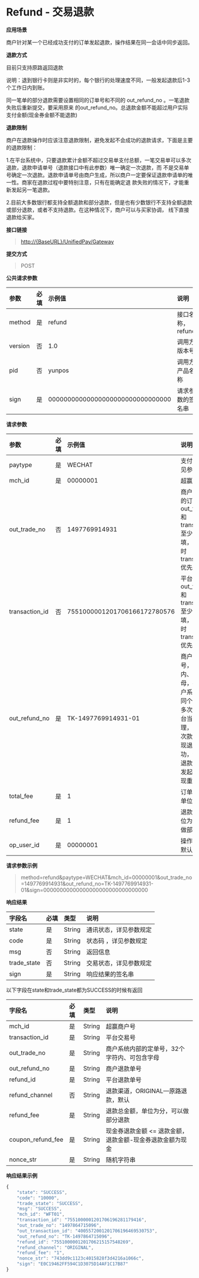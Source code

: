 # Refund - 交易退款

**应用场景**

商户针对某一个已经成功支付的订单发起退款，操作结果在同一会话中同步返回。

**退款方式**

目前只支持原路返回退款

说明：退到银行卡则是非实时的，每个银行的处理速度不同，一般发起退款后1-3个工作日内到账。

同一笔单的部分退款需要设置相同的订单号和不同的 out\_refund\_no 。一笔退款失败后重新提交，要采用原来 的out\_refund\_no。总退款金额不能超过用户实际支付金额\(现金券金额不能退款\)

**退款限制**

商户在退款操作时应该注意退款限制，避免发起不会成功的退款请求，下面是主要的退款限制：

1.在平台系统中，只要退款累计金额不超过交易单支付总额，一笔交易单可以多次退款，退款申请单号（退款接口中有此参数）唯一确定一次退款，而      不是交易单号确定一次退款。退款申请单号由商户生成，所以商户一定要保证退款申请单的唯一性。商家在退款过程中要特别注意，只有在能确定退      款失败的情况下，才能重新发起另一笔退款。

2.目前大多数银行都支持全额退款和部分退款，但是也有少数银行不支持全额退款或部分退款，或者不支持退款。在这种情况下，商户可以与买家协调，    线下直接退款给买家。

**接口链接**

> [http://{BaseURL}/UnifiedPay/Gateway](http://{BaseURL}/OpenPlatform/Login)

**提交方式**

> POST

**公共请求参数**

| 参数 | 必填 | 示例值 | 说明 |
| :--- | :--- | :--- | :--- |
| method | 是 | refund | 接口名称，refund |
| version | 否 | 1.0 | 调用方版本号 |
| pid | 否 | yunpos | 调用方产品名称 |
| sign | 是 | 00000000000000000000000000000000 | 请求参数的签名串 |

**请求参数**

| 参数 | 必填 | 示例值 | 说明 |
| :--- | :--- | :--- | :--- |
| paytype | 是 | WECHAT | 支付方式，详见参数规定 |
| mch\_id | 是 | 00000001 | 超赢商户号 |
| out\_trade\_no | 否 | 1497769914931 | 商户系统内部的订单号，out\_trade\_no和transaction\_id至少一个必填，同时存在时transaction\_id优先 |
| transaction\_id | 否 | 7551000001201706166172780576 | 平台单号, out\_trade\_no和transaction\_id至少一个必填，同时存在时transaction\_id优先 |
| out\_refund\_no | 是 | TK-1497769914931-01 | 商户退款单号，32个字符内、可包含字母，确保在商户系统唯一。同个退款单号多次请求，平台当一个单处理，只会退一次款。如果出现退款不成功，请采用原退款单号重新发起，避免出现重复退款。 |
| total\_fee | 是 | 1 | 订单总金额，单位为分 |
| refund\_fee | 是 | 1 | 退款金额，单位为分，可以做部分退款 |
| op\_user\_id | 是 | 00000001 | 操作员帐号，默认为商户号 |

**请求参数示例**

> method=refund&paytype=WECHAT&mch\_id=00000001&out\_trade\_no=1497769914931&out\_refund\_no=TK-1497769914931-01&sign=00000000000000000000000000000000

**响应结果**

| 字段名 | 必填 | 类型 | 说明 |
| :--- | :--- | :--- | :--- |
| state | 是 | String | 通讯状态，详见参数规定 |
| code | 是 | String | 状态码 ，详见参数规定 |
| msg | 否 | String | 返回信息 |
| trade\_state | 否 | String | 交易状态，详见参数规定 |
| sign | 是 | String | 响应结果的签名串 |

以下字段在state和trade\_state都为SUCCESS的时候有返回

| 字段名 | 必填 | 类型 | 说明 |
| :--- | :--- | :--- | :--- |
| mch\_id | 是 | String | 超赢商户号 |
| transaction\_id | 是 | String | 平台交易号 |
| out\_trade\_no | 是 | String | 商户系统内部的定单号，32个字符内、可包含字母 |
| out\_refund\_no | 是 | String | 商户退款单号 |
| refund\_id | 是 | String | 平台退款单号 |
| refund\_channel | 否 | String | 退款渠道，ORIGINAL—原路退款，默认 |
| refund\_fee | 是 | String | 退款总金额，单位为分，可以做部分退款 |
| coupon\_refund\_fee | 是 | String | 现金券退款金额 &lt;= 退款金额， 退款金额-现金券退款金额为现金 |
| nonce\_str | 是 | String | 随机字符串 |

**响应结果示例**

```js
{
    "state": "SUCCESS",
    "code": "10000",
    "trade_state": "SUCCESS",
    "msg": "SUCCESS",
    "mch_id": "WFT01",
    "transaction_id": "7551000001201706196281179416",
    "out_trade_no": "1497864715096",
    "out_transaction_id": "4005572001201706196469530753",
    "out_refund_no": "TK-1497864715096",
    "refund_id": "7551000001201706215157548269",
    "refund_channel": "ORIGINAL",
    "refund_fee": "1",
    "nonce_str": "743dd9c1123c4015828f3d4216a1066c",
    "sign": "E0C19462FF594C1D3075D14AF1C17B87"
}
```



